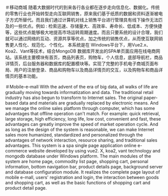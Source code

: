 ＃移动商城    随着大数据时代的到来各行各业都在逐步走向信息化、数据化。传统的零售行业也开始转型走向互联网销售，原来我们基于纸质的数据和资料逐渐被电子方式所替代。而且我们通过计算机对线上销售平台进行管理具有线下操作无法匹及的一些优点。例如 : 检索迅速、存储量大、高效率、寿命长、低成本、方便快捷等，这些优点能够极大地提高市场运转周期速度。而且只要系统的设计合理，我们就可以通过网络的互动、资源共享等优点，加之传统的销售优点，从而使互联网销售更人性化、规范化、个性化。 本系统是在 Windows平台下，用Vue2.x、Koa2、Vant等技术，结合MongoDB 数据库开发出的SPA单页面应用在线电商网站。该系统主要模块有首页，商品列表页，购物车，个人信息，底部导航栏，商品详情页，后台服务器和数据库的配置模块等。实现了完整的手机电子商城页面布局、用户的注册登录、商品和购物车以及商品详情页的交互，以及购物车和商品详情页的基本功能。


＃Mobile-e-mall    With the advent of the era of big data, all walks of life are gradually moving towards informatization and data. The traditional retail industry has also begun to transform to Internet sales. The original paper-based data and materials are gradually replaced by electronic means. And we manage the online sales platform through computer, which has some advantages that offline operation can't match. For example: quick retrieval, large storage, high efficiency, long life, low cost, convenient and fast, these advantages can greatly improve the speed of market operation cycle. And as long as the design of the system is reasonable, we can make Internet sales more humanized, standardized and personalized through the advantages of network interaction, resource sharing, and traditional sales advantages. This system is a spa single page application online e-commerce website developed by using vue2. X, koa2, vant technology and mongodb database under Windows platform. The main modules of the system are home page, commodity list page, shopping cart, personal information, bottom navigation bar, product details page, background server and database configuration module. It realizes the complete page layout of mobile e-mall, users' registration and login, the interaction between goods and shopping cart, as well as the basic functions of shopping cart and product detail page.
